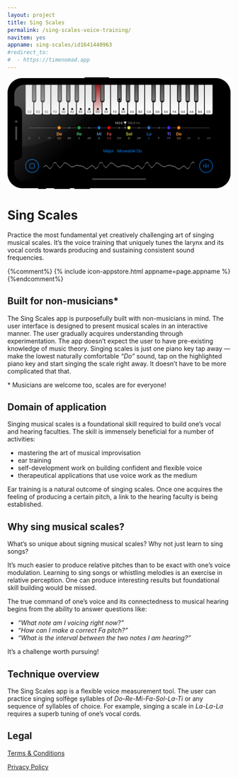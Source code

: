 ```yaml
---
layout: project
title: Sing Scales
permalink: /sing-scales-voice-training/
navitem: yes
appname: sing-scales/id1641440963
#redirect_to:
#  - https://timenomad.app
---
```


![Sing Scales app](/images/sing-scales-iphone.png "Sing Scales voice & ear training app")

# Sing Scales

Practice the most fundamental yet creatively challenging art of singing musical scales. It’s the voice training that uniquely tunes the larynx and its vocal cords towards producing and sustaining consistent sound frequencies.

{%comment%}
{% include icon-appstore.html appname=page.appname %}
{%endcomment%}

## Built for non-musicians\*

The Sing Scales app is purposefully built with non-musicians in mind. The user interface is designed to present musical scales in an interactive manner. The user gradually acquires understanding through experimentation. The app doesn’t expect the user to have pre-existing knowledge of music theory. Singing scales is just one piano key tap away — make the lowest naturally comfortable _“Do”_ sound, tap on the highlighted piano key and start singing the scale right away. It doesn’t have to be more complicated that that.

\* Musicians are welcome too, scales are for everyone!

## Domain of application

Singing musical scales is a foundational skill required to build one’s vocal and hearing faculties. The skill is immensely beneficial for a number of activities:

- mastering the art of musical improvisation
- ear training
- self-development work on building confident and flexible voice
- therapeutical applications that use voice work as the medium

Ear training is a natural outcome of singing scales. Once one acquires the feeling of producing a certain pitch, a link to the hearing faculty is being established.

## Why sing musical scales?

What’s so unique about signing musical scales? Why not just learn to sing songs?

It’s much easier to produce relative pitches than to be exact with one’s voice modulation. Learning to sing songs or whistling melodies is an exercise in relative perception. One can produce interesting results but foundational skill building would be missed.

The true command of one’s voice and its connectedness to musical hearing begins from the ability to answer questions like:

- _“What note am I voicing right now?”_
- _“How can I make a correct Fa pitch?”_
- _“What is the interval between the two notes I am hearing?”_

It’s a challenge worth pursuing!

## Technique overview

The Sing Scales app is a flexible voice measurement tool. The user can practice singing solfège syllables of _Do-Re-Mi-Fa-Sol-La-Ti_ or any sequence of syllables of choice. For example, singing a scale in _La-La-La_ requires a superb tuning of one’s vocal cords. 

## Legal

[Terms & Conditions](/sing-scales-voice-training/tos)

[Privacy Policy](/sing-scales-voice-training/privacy)
